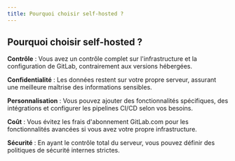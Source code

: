 ```yaml
---
title: Pourquoi choisir self-hosted ?
---
```


## Pourquoi choisir self-hosted ?

**Contrôle** : Vous avez un contrôle complet sur l'infrastructure et la configuration de GitLab, contrairement aux versions hébergées.

**Confidentialité** : Les données restent sur votre propre serveur, assurant une meilleure maîtrise des informations sensibles.

**Personnalisation** : Vous pouvez ajouter des fonctionnalités spécifiques, des intégrations et configurer les pipelines CI/CD selon vos besoins.

**Coût** : Vous évitez les frais d'abonnement GitLab.com pour les fonctionnalités avancées si vous avez votre propre infrastructure.

**Sécurité** : En ayant le contrôle total du serveur, vous pouvez définir des politiques de sécurité internes strictes.
